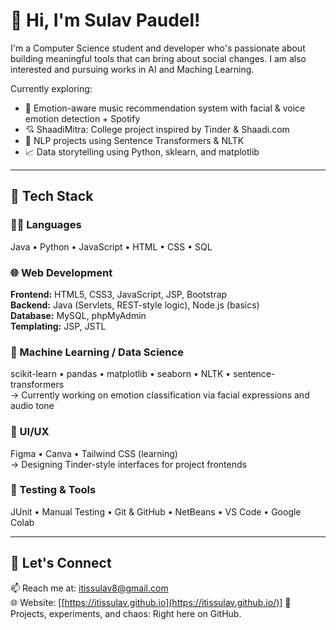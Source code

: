 # 👋 Hi, I'm Sulav Paudel!

I'm a Computer Science student and developer who's passionate about building meaningful tools that can bring about social changes. I am also interested and pursuing works in AI and Maching Learning. 


Currently exploring:
- 🎵 Emotion-aware music recommendation system with facial & voice emotion detection + Spotify
- 💘 ShaadiMitra: College project inspired by Tinder & Shaadi.com
- 🧠 NLP projects using Sentence Transformers & NLTK
- 📈 Data storytelling using Python, sklearn, and matplotlib

---

## 🧰 Tech Stack

### 👨‍💻 Languages
Java • Python • JavaScript • HTML • CSS • SQL

### 🌐 Web Development
**Frontend:** HTML5, CSS3, JavaScript, JSP, Bootstrap  
**Backend:** Java (Servlets, REST-style logic), Node.js (basics)  
**Database:** MySQL, phpMyAdmin  
**Templating:** JSP, JSTL

### 🧠 Machine Learning / Data Science
scikit-learn • pandas • matplotlib • seaborn • NLTK • sentence-transformers  
→ Currently working on emotion classification via facial expressions and audio tone

### 🎨 UI/UX
Figma • Canva • Tailwind CSS (learning)  
→ Designing Tinder-style interfaces for project frontends

### 🧪 Testing & Tools
JUnit • Manual Testing • Git & GitHub • NetBeans • VS Code • Google Colab

---

## 🔗 Let's Connect

📫 Reach me at: [itissulav8@gmail.com](mailto:itissulav8@gmail.com)  
🌐 Website: [[https://itissulav.github.io](https://itissulav.github.io/)]
🧠 Projects, experiments, and chaos: Right here on GitHub.


